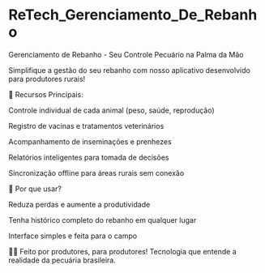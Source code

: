 # ReTech_Gerenciamento_De_Rebanho
Gerenciamento de Rebanho - Seu Controle Pecuário na Palma da Mão

Simplifique a gestão do seu rebanho com nosso aplicativo desenvolvido para produtores rurais!

📌 Recursos Principais:

Controle individual de cada animal (peso, saúde, reprodução)

Registro de vacinas e tratamentos veterinários

Acompanhamento de inseminações e prenhezes

Relatórios inteligentes para tomada de decisões

Sincronização offline para áreas rurais sem conexão

🌱 Por que usar?

Reduza perdas e aumente a produtividade

Tenha histórico completo do rebanho em qualquer lugar

Interface simples e feita para o campo

👨‍🌾 Feito por produtores, para produtores!
Tecnologia que entende a realidade da pecuária brasileira.
